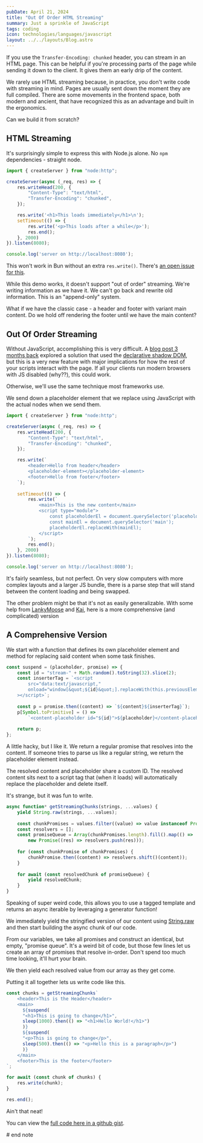 ```yaml
---
pubDate: April 21, 2024
title: "Out Of Order HTML Streaming"
summary: Just a sprinkle of JavaScript
tags: coding
icon: technologies/languages/javascript
layout: ../../layouts/Blog.astro
---
```


If you use the `Transfer-Encoding: chunked` header, you can stream in an HTML page. This can be helpful if you're processing parts of the page while sending it down to the client. It gives them an early drip of the content.

We rarely use HTML streaming because, in practice, you don't write code with streaming in mind. Pages are usually sent down the moment they are full compiled. There are some movements in the frontend space, both modern and ancient, that have recognized this as an advantage and built in the ergonomics.

Can we build it from scratch?
## HTML Streaming

It's surprisingly simple to express this with Node.js alone. No `npm` dependencies - straight node.

```js
import { createServer } from "node:http";

createServer(async (_req, res) => {
	res.writeHead(200, {
		"Content-Type": "text/html",
		"Transfer-Encoding": "chunked",
	});

	res.write('<h1>This loads immediately</h1>\n');
	setTimeout(() => {
		res.write('<p>This loads after a while</p>');
		res.end();
	}, 2000)
}).listen(8080);

console.log('server on http://localhost:8080');
```

This won't work in Bun without an extra `res.write()`. There's [an open issue for this](https://github.com/oven-sh/bun/issues/5869).

While this demo works, it doesn't support "out of order" streaming. We're writing information as we have it. We can't go back and rewrite old information. This is an "append-only" system.

What if we have the classic case - a header and footer with variant main content. Do we hold off rendering the footer until we have the main content?
## Out Of Order Streaming

Without JavaScript, accomplishing this is very difficult. A [blog post 3 months back](https://lamplightdev.com/blog/2024/01/10/streaming-html-out-of-order-without-javascript/) explored a solution that used the [declarative shadow DOM](https://developer.chrome.com/docs/css-ui/declarative-shadow-dom), but this is a very new feature with major implications for how the rest of your scripts interact with the page. If all your clients run modern browsers with JS disabled (why??), this could work.

Otherwise, we'll use the same technique most frameworks use.

We send down a placeholder element that we replace using JavaScript with the actual nodes when we send them.

```js
import { createServer } from "node:http";

createServer(async (_req, res) => {
	res.writeHead(200, {
		"Content-Type": "text/html",
		"Transfer-Encoding": "chunked",
	});

	res.write(`
		<header>Hello from header</header>
		<placeholder-element></placeholder-element>
		<footer>Hello from footer</footer>
	`);
	
	setTimeout(() => {
		res.write(`
			<main>This is the new content</main>
			<script type="module">
				const placeholderEl = document.querySelector('placeholder-element');
				const mainEl = document.querySelector('main');
				placeholderEl.replaceWith(mainEl);
			</script>
		`);
		res.end();
	}, 2000)
}).listen(8080);

console.log('server on http://localhost:8080');
```

It's fairly seamless, but not perfect. On very slow computers with more complex layouts and a larger JS bundle, there is a parse step that will stand between the content loading and being swapped.

The other problem might be that it's not as easily generalizable. With some help from [LankyMoose](https://github.com/lankymoose) and [Kai](https://github.com/panthyy), here is a more comprehensive (and complicated) version
## A Comprehensive Version

We start with a function that defines its own placeholder element and method for replacing said content when some task finishes.

```js
const suspend = (placeholder, promise) => {
	const id = "stream-" + Math.random().toString(32).slice(2);
	const inserterTag = `<script 
		src="data:text/javascript," 
		onload="window[&quot;${id}&quot;].replaceWith(this.previousElementSibling), this.remove()"
    ></script>`;
	
	const p = promise.then((content) => `${content}${inserterTag}`);
	p[Symbol.toPrimitive] = () =>
		`<content-placeholder id="${id}">${placeholder}</content-placeholder>`;
	
	return p;
};
```

A little hacky, but I like it. We return a regular promise that resolves into the content. If someone tries to parse us like a regular string, we return the placeholder element instead.

The resolved content and placeholder share a custom ID. The resolved content sits next to a script tag that (when it loads) will automatically replace the placeholder and delete itself.

It's strange, but it was fun to write. 

```js
async function* getStreamingChunks(strings, ...values) {
	yield String.raw(strings, ...values);
	
	const chunkPromises = values.filter((value) => value instanceof Promise);
	const resolvers = [];
	const promiseQueue = Array(chunkPromises.length).fill().map(() => 
		new Promise((res) => resolvers.push(res)));
	
	for (const chunkPromise of chunkPromises) {
		chunkPromise.then((content) => resolvers.shift()(content));
	}
	
	for await (const resolvedChunk of promiseQueue) {
		yield resolvedChunk;
	}
}
```

Speaking of super weird code, this allows you to use a tagged template and returns an async iterable by leveraging a generator function!

We immediately yield the stringified version of our content using [String.raw](https://developer.mozilla.org/en-US/docs/Web/JavaScript/Reference/Global_Objects/String/raw) and then start building the async chunk of our code.

From our variables, we take all promises and construct an identical, but empty, "promise queue". It's a weird bit of code, but those few lines let us create an array of promises that resolve in-order. Don't spend too much time looking, it'll hurt your brain.

We then yield each resolved value from our array as they get come.

Putting it all together lets us write code like this.

```js
const chunks = getStreamingChunks`
	<header>This is the Header</header>
	<main>
	  ${suspend(
      "<h1>This is going to change</h1>",
      sleep(1000).then(() => "<h1>Hello World!</h1>")
	  )}
	  ${suspend(
      "<p>This is going to change</p>",
      sleep(500).then(() => "<p>Hello this is a paragraph</p>")
	  )}
	</main>
	<footer>This is the footer</footer>
`;

for await (const chunk of chunks) {
	res.write(chunk);
}

res.end();
```

Ain't that neat!

You can view the [full code here in a github gist](https://gist.github.com/EmNudge/2a5353488a41b8ea543cf5b7e0f1d31b).

\# end note